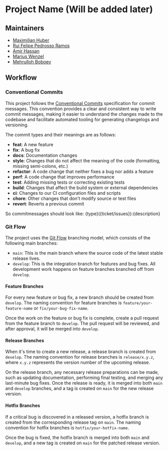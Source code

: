 # Project Name (Will be added later)

## Maintainers

- [Maximilian Huber](https://github.com/maxiboy441)
- [Rui Felipe Pedrosso Ramos](https://github.com/feliperamoss)
- [Amir Hassan](https://github.com/AmirHassanMojahed)
- [Marius Wenzel](https://github.com/Mariuswenzelits)
- [Mehrulloh Boboev](https://github.com/mehrb98)


## Workflow

### Conventional Commits

This project follows the [Conventional Commits](https://www.conventionalcommits.org/en/v1.0.0/) specification for commit messages. This convention provides a clear and consistent way to write commit messages, making it easier to understand the changes made to the codebase and facilitate automated tooling for generating changelogs and versioning.

The commit types and their meanings are as follows:

- **feat**: A new feature
- **fix**: A bug fix
- **docs**: Documentation changes
- **style**: Changes that do not affect the meaning of the code (formatting, missing semi-colons, etc.)
- **refactor**: A code change that neither fixes a bug nor adds a feature
- **perf**: A code change that improves performance
- **test**: Adding missing tests or correcting existing tests
- **build**: Changes that affect the build system or external dependencies
- **ci**: Changes to our CI configuration files and scripts
- **chore**: Other changes that don't modify source or test files
- **revert**: Reverts a previous commit

So commitmessages should look like: 
{type}({ticket/issues}):{description}

### Git Flow

The project uses the [Git Flow](https://nvie.com/posts/a-successful-git-branching-model/) branching model, which consists of the following main branches:

- `main`: This is the main branch where the source code of the latest stable release lives.
- `develop`: This is the integration branch for features and bug fixes. All development work happens on feature branches branched off from `develop`.

#### Feature Branches

For every new feature or bug fix, a new branch should be created from `develop`. The naming convention for feature branches is `feature/your-feature-name` or `fix/your-bug-fix-name`.

Once the work on the feature or bug fix is complete, create a pull request from the feature branch to `develop`. The pull request will be reviewed, and after approval, it will be merged into `develop`.

#### Release Branches

When it's time to create a new release, a release branch is created from `develop`. The naming convention for release branches is `release/x.y.z`, where `x.y.z` represents the version number of the upcoming release.

On the release branch, any necessary release preparations can be made, such as updating documentation, performing final testing, and merging any last-minute bug fixes. Once the release is ready, it is merged into both `main` and `develop` branches, and a tag is created on `main` for the new release version.

#### Hotfix Branches

If a critical bug is discovered in a released version, a hotfix branch is created from the corresponding release tag on `main`. The naming convention for hotfix branches is `hotfix/your-hotfix-name`.

Once the bug is fixed, the hotfix branch is merged into both `main` and `develop`, and a new tag is created on `main` for the patched release version.
